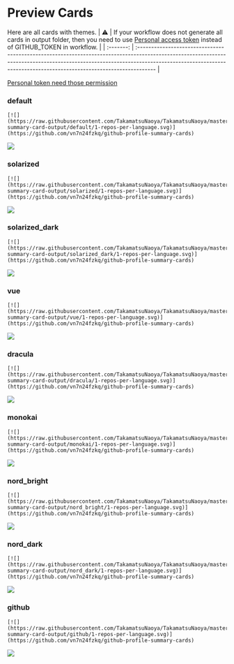 
# Preview Cards

Here are all cards with themes.
| :warning: | If your workflow does not generate all cards in output folder, then you need to use [Personal access token](https://docs.github.com/en/actions/configuring-and-managing-workflows/creating-and-storing-encrypted-secrets) instead of GITHUB_TOKEN in workflow. |
| :-------: | :------------------------------------------------------------------------------------------------------------------------------------------------------------------------------------------------------------------------------------------------ |

[Personal token need those permission](https://github.com/vn7n24fzkq/github-profile-summary-cards/wiki/Personal-access-token-permissions)


### default


```
[![](https://raw.githubusercontent.com/TakamatsuNaoya/TakamatsuNaoya/master/profile-summary-card-output/default/1-repos-per-language.svg)](https://github.com/vn7n24fzkq/github-profile-summary-cards)
```
![](https://raw.githubusercontent.com/TakamatsuNaoya/TakamatsuNaoya/master/profile-summary-card-output/default/1-repos-per-language.svg)


### solarized


```
[![](https://raw.githubusercontent.com/TakamatsuNaoya/TakamatsuNaoya/master/profile-summary-card-output/solarized/1-repos-per-language.svg)](https://github.com/vn7n24fzkq/github-profile-summary-cards)
```
![](https://raw.githubusercontent.com/TakamatsuNaoya/TakamatsuNaoya/master/profile-summary-card-output/solarized/1-repos-per-language.svg)


### solarized_dark


```
[![](https://raw.githubusercontent.com/TakamatsuNaoya/TakamatsuNaoya/master/profile-summary-card-output/solarized_dark/1-repos-per-language.svg)](https://github.com/vn7n24fzkq/github-profile-summary-cards)
```
![](https://raw.githubusercontent.com/TakamatsuNaoya/TakamatsuNaoya/master/profile-summary-card-output/solarized_dark/1-repos-per-language.svg)


### vue


```
[![](https://raw.githubusercontent.com/TakamatsuNaoya/TakamatsuNaoya/master/profile-summary-card-output/vue/1-repos-per-language.svg)](https://github.com/vn7n24fzkq/github-profile-summary-cards)
```
![](https://raw.githubusercontent.com/TakamatsuNaoya/TakamatsuNaoya/master/profile-summary-card-output/vue/1-repos-per-language.svg)


### dracula


```
[![](https://raw.githubusercontent.com/TakamatsuNaoya/TakamatsuNaoya/master/profile-summary-card-output/dracula/1-repos-per-language.svg)](https://github.com/vn7n24fzkq/github-profile-summary-cards)
```
![](https://raw.githubusercontent.com/TakamatsuNaoya/TakamatsuNaoya/master/profile-summary-card-output/dracula/1-repos-per-language.svg)


### monokai


```
[![](https://raw.githubusercontent.com/TakamatsuNaoya/TakamatsuNaoya/master/profile-summary-card-output/monokai/1-repos-per-language.svg)](https://github.com/vn7n24fzkq/github-profile-summary-cards)
```
![](https://raw.githubusercontent.com/TakamatsuNaoya/TakamatsuNaoya/master/profile-summary-card-output/monokai/1-repos-per-language.svg)


### nord_bright


```
[![](https://raw.githubusercontent.com/TakamatsuNaoya/TakamatsuNaoya/master/profile-summary-card-output/nord_bright/1-repos-per-language.svg)](https://github.com/vn7n24fzkq/github-profile-summary-cards)
```
![](https://raw.githubusercontent.com/TakamatsuNaoya/TakamatsuNaoya/master/profile-summary-card-output/nord_bright/1-repos-per-language.svg)


### nord_dark


```
[![](https://raw.githubusercontent.com/TakamatsuNaoya/TakamatsuNaoya/master/profile-summary-card-output/nord_dark/1-repos-per-language.svg)](https://github.com/vn7n24fzkq/github-profile-summary-cards)
```
![](https://raw.githubusercontent.com/TakamatsuNaoya/TakamatsuNaoya/master/profile-summary-card-output/nord_dark/1-repos-per-language.svg)


### github


```
[![](https://raw.githubusercontent.com/TakamatsuNaoya/TakamatsuNaoya/master/profile-summary-card-output/github/1-repos-per-language.svg)](https://github.com/vn7n24fzkq/github-profile-summary-cards)
```
![](https://raw.githubusercontent.com/TakamatsuNaoya/TakamatsuNaoya/master/profile-summary-card-output/github/1-repos-per-language.svg)

